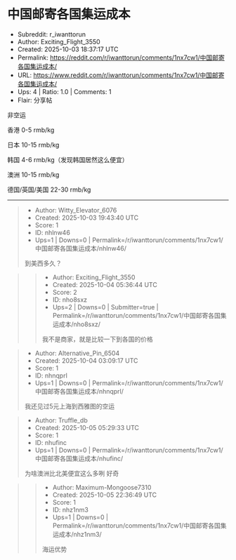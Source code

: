 # 中国邮寄各国集运成本

- Subreddit: r_iwanttorun
- Author: Exciting_Flight_3550
- Created: 2025-10-03 18:37:17 UTC
- Permalink: https://reddit.com/r/iwanttorun/comments/1nx7cw1/中国邮寄各国集运成本/
- URL: https://www.reddit.com/r/iwanttorun/comments/1nx7cw1/中国邮寄各国集运成本/
- Ups: 4 | Ratio: 1.0 | Comments: 1
- Flair: 分享帖


非空运

香港 0-5 rmb/kg

日本 10-15 rmb/kg

韩国 4-6 rmb/kg（发现韩国居然这么便宜）

澳洲 10-15 rmb/kg

德国/英国/美国 22-30 rmb/kg


---

> - Author: Witty_Elevator_6076
> - Created: 2025-10-03 19:43:40 UTC
> - Score: 1
> - ID: nhlnw46
> - Ups=1 | Downs=0 | Permalink=/r/iwanttorun/comments/1nx7cw1/中国邮寄各国集运成本/nhlnw46/
>
> 到美西多久？

>> - Author: Exciting_Flight_3550
>> - Created: 2025-10-04 05:36:44 UTC
>> - Score: 2
>> - ID: nho8sxz
>> - Ups=2 | Downs=0 | Submitter=true | Permalink=/r/iwanttorun/comments/1nx7cw1/中国邮寄各国集运成本/nho8sxz/
>>
>> 我不是商家，就是比较一下到各国的价格

> - Author: Alternative_Pin_6504
> - Created: 2025-10-04 03:09:17 UTC
> - Score: 1
> - ID: nhnqprl
> - Ups=1 | Downs=0 | Permalink=/r/iwanttorun/comments/1nx7cw1/中国邮寄各国集运成本/nhnqprl/
>
> 我还见过5元上海到西雅图的空运

> - Author: Truffle_db
> - Created: 2025-10-05 05:29:33 UTC
> - Score: 1
> - ID: nhufinc
> - Ups=1 | Downs=0 | Permalink=/r/iwanttorun/comments/1nx7cw1/中国邮寄各国集运成本/nhufinc/
>
> 为啥澳洲比北美便宜这么多咧 好奇

>> - Author: Maximum-Mongoose7310
>> - Created: 2025-10-05 22:36:49 UTC
>> - Score: 1
>> - ID: nhz1nm3
>> - Ups=1 | Downs=0 | Permalink=/r/iwanttorun/comments/1nx7cw1/中国邮寄各国集运成本/nhz1nm3/
>>
>> 海运优势
